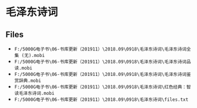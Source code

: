 # 毛泽东诗词

## Files

- `F:/5000G电子书\06-书库更新（201911）\2018.09\0918\毛泽东诗词\毛泽东诗词全集 (无).mobi`
- `F:/5000G电子书\06-书库更新（201911）\2018.09\0918\毛泽东诗词\毛泽东诗词品读.mobi`
- `F:/5000G电子书\06-书库更新（201911）\2018.09\0918\毛泽东诗词\毛泽东诗词鉴赏辞典.mobi`
- `F:/5000G电子书\06-书库更新（201911）\2018.09\0918\毛泽东诗词\红色经典：智读毛泽东诗词.mobi`
- `F:/5000G电子书\06-书库更新（201911）\2018.09\0918\毛泽东诗词\files.txt`
